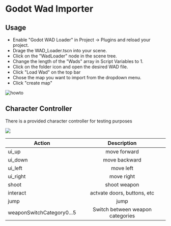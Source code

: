 # Godot Wad Importer



## Usage
* Enable "Godot WAD Loader" in Project -> Plugins and reload your project.
* Drage the WAD_Loader.tscn into your scene.
* Click on the "WadLoader" node in the scene tree.
* Change the length of the "Wads" array in Script Variables to 1.
* Click on the folder icon and open the desired WAD file.
* Click "Load Wad" on the top bar
* Chose the map you want to import from the dropdown menu.
* Click "create map"
  
![howto](https://user-images.githubusercontent.com/62811101/166899791-9e22999e-2afd-4209-b7d2-97840fab0aae.gif)


## Character Controller
There is a provided character controller for testing purposes


![](https://i.giphy.com/media/dRsq8BVZ2lUapFyGJk/giphy.webp)

| Action        |  Description  |
| ------------- |:-------------:|
| ui_up         | move forward  |
| ui_down       | move backward |
| ui_left       | move left     |
| ui_right      | move right    |
| shoot         | shoot weapon  |
| interact      | actvate doors, buttons, etc|
| jump          | jump          |
| weaponSwitchCategory0...5| Switch between weapon categories |
